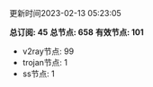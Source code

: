 更新时间2023-02-13 05:23:05

**总订阅: 45**
**总节点: 658**
**有效节点: 101**
- v2ray节点: 99
- trojan节点: 1
- ss节点: 1
